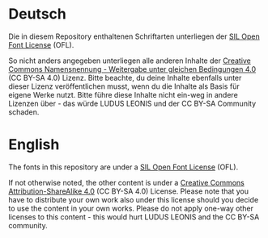 # Deutsch

Die in diesem Repository enthaltenen Schriftarten unterliegen der [SIL Open Font License](scripts.sil.org/OFL) (OFL).

So nicht anders angegeben unterliegen alle anderen Inhalte der [Creative Commons Namensnennung - Weitergabe unter gleichen Bedingungen 4.0](https://creativecommons.org/licenses/by-sa/4.0/) (CC BY-SA 4.0) Lizenz. Bitte beachte, du deine Inhalte ebenfalls unter dieser Lizenz veröffentlichen musst, wenn du die Inhalte als Basis für eigene Werke nutzt. Bitte führe diese Inhalte nicht ein-weg in andere Lizenzen über - das würde LUDUS LEONIS und der CC BY-SA Community schaden.

# English

The fonts in this repository are under a [SIL Open Font License](scripts.sil.org/OFL) (OFL).

If not otherwise noted, the other content is under a [Creative Commons Attribution-ShareAlike 4.0](https://creativecommons.org/licenses/by-sa/4.0/) (CC BY-SA 4.0) License. Please note that you have to distribute your own work also under this license should you decide to use the content in your own works. Please do not apply one-way other licenses to this content - this would hurt LUDUS LEONIS and the CC BY-SA community.
